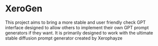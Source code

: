 # XeroGen
This project aims to bring a more stable and user friendly check GPT interface designed to allow others to implement their own GPT prompt generators if they want. It is primarily designed to work with the ultimate stable diffusion prompt generator created by Xerophayze
